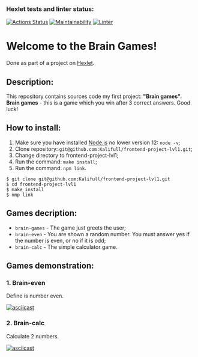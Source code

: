 ### Hexlet tests and linter status:
[![Actions Status](https://github.com/Kalifull/frontend-project-lvl1/workflows/hexlet-check/badge.svg)](https://github.com/Kalifull/frontend-project-lvl1/actions)
[![Maintainability](https://api.codeclimate.com/v1/badges/a99a88d28ad37a79dbf6/maintainability)](https://codeclimate.com/github/codeclimate/codeclimate/maintainability)
[![Linter](https://github.com/Kalifull/frontend-project-lvl1/workflows/linter/badge.svg)](https://github.com/Kalifull/frontend-project-lvl1/actions/workflows/linter-check.yml)
# Welcome to the Brain Games!
Done as part of a project on [Hexlet](https://ru.hexlet.io/).
## Description:
This repository contains sources code my first project: **"Brain games".**
**Brain games** - this is a game which you win after 3 correct answers. Good luck!

## How to install:
1. Make sure you have installed [Node.js](https://nodejs.org/en/) no lower version 12: ```node -v```;
2. Clone repository: ```git@github.com:Kalifull/frontend-project-lvl1.git```;
3. Change directory to frontend-project-lvl1;
4. Run the command: ```make install```;
5. Run the command: ```npm link```.
```shell
$ git clone git@github.com:Kalifull/frontend-project-lvl1.git
$ cd frontend-project-lvl1
$ make install
$ nmp link
```
## Games decription:
 * ```brain-games``` - The game just greets the user;
 * ```brain-even``` - You are shown a random number. You must answer yes if the number is even, or no if it is odd;
 * ```brain-calc``` - The simple calculator game.
## Games demonstration:
### 1. Brain-even
Define is number even.

[![asciicast](https://asciinema.org/a/487810.svg)](https://asciinema.org/a/487810)
### 2. Brain-calc
Calculate 2 numbers.

[![asciicast](https://asciinema.org/a/N7hmUA7TnlmJXSht1D5s8tDdm.svg)](https://asciinema.org/a/N7hmUA7TnlmJXSht1D5s8tDdm)
